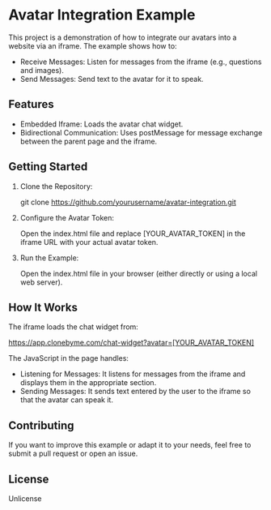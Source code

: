 Avatar Integration Example
==========================

This project is a demonstration of how to integrate our avatars into a website via an iframe. The example shows how to:

- Receive Messages: Listen for messages from the iframe (e.g., questions and images).
- Send Messages: Send text to the avatar for it to speak.

Features
--------
- Embedded Iframe: Loads the avatar chat widget.
- Bidirectional Communication: Uses postMessage for message exchange between the parent page and the iframe.

Getting Started
---------------
1. Clone the Repository:

   git clone https://github.com/yourusername/avatar-integration.git

2. Configure the Avatar Token:

   Open the index.html file and replace [YOUR_AVATAR_TOKEN] in the iframe URL with your actual avatar token.

3. Run the Example:

   Open the index.html file in your browser (either directly or using a local web server).

How It Works
------------
The iframe loads the chat widget from:

   https://app.clonebyme.com/chat-widget?avatar=[YOUR_AVATAR_TOKEN]

The JavaScript in the page handles:

- Listening for Messages: It listens for messages from the iframe and displays them in the appropriate section.
- Sending Messages: It sends text entered by the user to the iframe so that the avatar can speak it.

Contributing
------------
If you want to improve this example or adapt it to your needs, feel free to submit a pull request or open an issue.

License
-------
Unlicense
